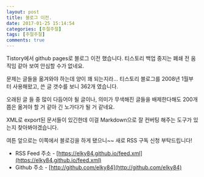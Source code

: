 ```yaml
---
layout: post
title: 블로그 이전.
date: 2017-01-25 15:14:54
categories: [주절주절]
tags: [주절주절]
comments: true
---
```


Tistory에서 github pages로 블로그 이전 했습니다.
티스토리 백업 중지는 폐쇄 전 움직임 같아 보여 안심할 수가 없네요.

문제는 글들을 옮겨와야 하는데 양이 꽤 되는지라...
티스토리 블로그를 2008년 1월부터 사용해왔고, 쓴 글 갯수를 보니 362개 였습니다.

오래된 글 들 중 많이 다듬어야 될 글이나, 의미가 무색해진 글들을 배제한다해도 200개쯤은 옮겨야 할 거 같아 긴 노가다가 될 거 같네요.

XML로 export된 문서들이 있긴한데 이걸 Markdown으로 잘 컨버팅 해주는 도구가 있는지 찾아봐야겠습니다.

여튼 앞으로는 이쪽에서 블로깅을 하게 됐으니~~ 새로 RSS 구독 신청 부탁드립니다!


* RSS Feed 주소 - [https://elky84.github.io/feed.xml](https://elky84.github.io/feed.xml)
* Github 주소 - [http://github.com/elky84](http://github.com/elky84)